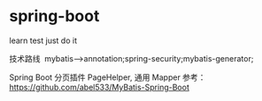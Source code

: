 # spring-boot
learn  test  just do it


技术路线  mybatis-->annotation;spring-security;mybatis-generator;


Spring Boot  分页插件 PageHelper, 通用 Mapper 参考：https://github.com/abel533/MyBatis-Spring-Boot
